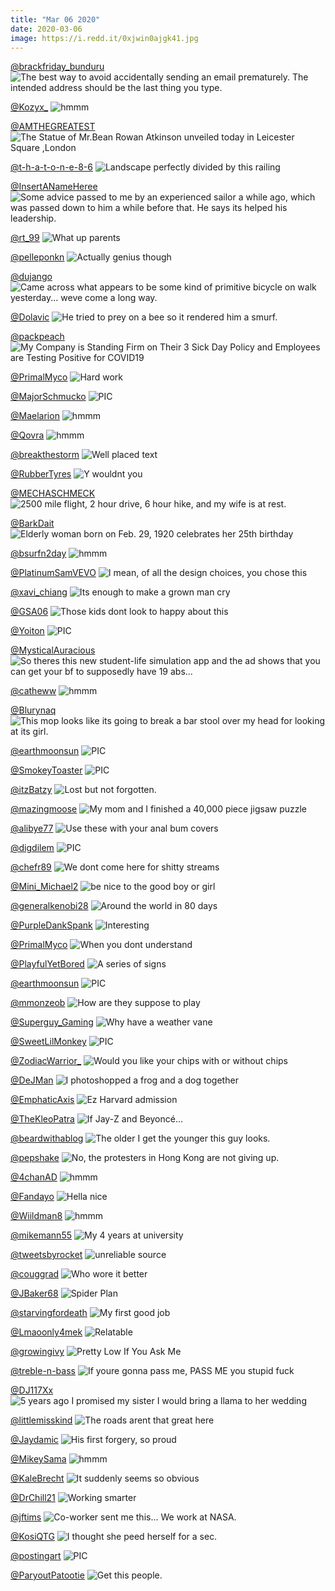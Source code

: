 ```yaml
---
title: "Mar 06 2020"
date: 2020-03-06
image: https://i.redd.it/0xjwin0ajgk41.jpg
---
```


<a href="https://www.reddit.com/r/AdviceAnimals/comments/fbti4s/the_best_way_to_avoid_accidentally_sending_an/">@brackfriday_bunduru</a>
<img class="post-img" src="https://i.redd.it/91rl6pwl32k41.jpg" alt="The best way to avoid accidentally sending an email prematurely. The intended address should be the last thing you type." title="The best way to avoid accidentally sending an email prematurely. The intended address should be the last thing you type." />


<a href="https://www.reddit.com/r/hmmm/comments/fbiete/hmmm/">@Kozyx_</a>
<img class="post-img" src="https://i.redd.it/j9fk5fon8xj41.jpg" alt="hmmm" title="hmmm" />


<a href="https://www.reddit.com/r/pics/comments/fav28z/the_statue_of_mrbean_rowan_atkinson_unveiled/">@AMTHEGREATEST</a>
<img class="post-img" src="https://i.redd.it/rvkg3maj7oj41.jpg" alt="The Statue of Mr.Bean Rowan Atkinson unveiled today in Leicester Square ,London" title="The Statue of Mr.Bean Rowan Atkinson unveiled today in Leicester Square ,London" />


<a href="https://www.reddit.com/r/pics/comments/fdl97y/landscape_perfectly_divided_by_this_railing/">@t-h-a-t-o-n-e-8-6</a>
<img class="post-img" src="https://i.redd.it/yercypu4iqk41.jpg" alt="Landscape perfectly divided by this railing" title="Landscape perfectly divided by this railing" />


<a href="https://www.reddit.com/r/AdviceAnimals/comments/fceky3/some_advice_passed_to_me_by_an_experienced_sailor/">@InsertANameHeree</a>
<img class="post-img" src="http://memedad.com/memes/1608239.jpg" alt="Some advice passed to me by an experienced sailor a while ago, which was passed down to him a while before that. He says its helped his leadership." title="Some advice passed to me by an experienced sailor a while ago, which was passed down to him a while before that. He says its helped his leadership." />


<a href="https://www.reddit.com/r/funnysigns/comments/fd1rep/what_up_parents/">@rt_99</a>
<img class="post-img" src="https://i.redd.it/w9ebmpsmyik41.jpg" alt="What up parents" title="What up parents" />


<a href="https://www.reddit.com/r/funnysigns/comments/fbl7de/actually_genius_though/">@pelleponkn</a>
<img class="post-img" src="https://i.redd.it/jkzh6y17ewj41.jpg" alt="Actually genius though" title="Actually genius though" />


<a href="https://www.reddit.com/r/Funnypics/comments/fdx25z/came_across_what_appears_to_be_some_kind_of/">@dujango</a>
<img class="post-img" src="https://i.redd.it/59zzip34kvk41.jpg" alt="Came across what appears to be some kind of primitive bicycle on walk yesterday... weve come a long way." title="Came across what appears to be some kind of primitive bicycle on walk yesterday... weve come a long way." />


<a href="https://www.reddit.com/r/Eyebleach/comments/fcl1gy/he_tried_to_prey_on_a_bee_so_it_rendered_him_a/">@Dolavic</a>
<img class="post-img" src="https://i.redd.it/2ktrej8fdck41.jpg" alt="He tried to prey on a bee so it rendered him a smurf." title="He tried to prey on a bee so it rendered him a smurf." />


<a href="https://www.reddit.com/r/AdviceAnimals/comments/fdcjwm/my_company_is_standing_firm_on_their_3_sick_day/">@packpeach</a>
<img class="post-img" src="https://i.redd.it/y1991axhknk41.jpg" alt="My Company is Standing Firm on Their 3 Sick Day Policy and Employees are Testing Positive for COVID19" title="My Company is Standing Firm on Their 3 Sick Day Policy and Employees are Testing Positive for COVID19" />


<a href="https://www.reddit.com/r/Funnypics/comments/fchtso/hard_work/">@PrimalMyco</a>
<img class="post-img" src="https://i.redd.it/2u0u3orydbk41.png" alt="Hard work" title="Hard work" />


<a href="https://www.reddit.com/r/nocontextpics/comments/fbyu9z/pic/">@MajorSchmucko</a>
<img class="post-img" src="https://i.redd.it/jbr640uz04k41.jpg" alt="PIC" title="PIC" />


<a href="https://www.reddit.com/r/hmmm/comments/fcrm8v/hmmm/">@Maelarion</a>
<img class="post-img" src="https://i.imgur.com/rCeZv8n.jpg" alt="hmmm" title="hmmm" />


<a href="https://www.reddit.com/r/hmmm/comments/fbrz00/hmmm/">@Qovra</a>
<img class="post-img" src="https://i.redd.it/s03nm74ca1k41.jpg" alt="hmmm" title="hmmm" />


<a href="https://www.reddit.com/r/CrappyDesign/comments/fbxy24/well_placed_text/">@breakthestorm</a>
<img class="post-img" src="https://i.imgur.com/AZfUgpF.jpg" alt="Well placed text" title="Well placed text" />


<a href="https://www.reddit.com/r/memes/comments/fb2jcc/y_wouldnt_you/">@RubberTyres</a>
<img class="post-img" src="https://i.redd.it/lvivfh33nqj41.jpg" alt="Y wouldnt you" title="Y wouldnt you" />


<a href="https://www.reddit.com/r/pics/comments/fdemc6/2500_mile_flight_2_hour_drive_6_hour_hike_and_my/">@MECHASCHMECK</a>
<img class="post-img" src="https://i.redd.it/jxxn2s6jbok41.jpg" alt="2500 mile flight, 2 hour drive, 6 hour hike, and my wife is at rest." title="2500 mile flight, 2 hour drive, 6 hour hike, and my wife is at rest." />


<a href="https://www.reddit.com/r/pics/comments/fb5lk5/elderly_woman_born_on_feb_29_1920_celebrates_her/">@BarkDait</a>
<img class="post-img" src="https://i.imgur.com/ABWhABf.png" alt="Elderly woman born on Feb. 29, 1920 celebrates her 25th birthday" title="Elderly woman born on Feb. 29, 1920 celebrates her 25th birthday" />


<a href="https://www.reddit.com/r/hmmm/comments/fd0tar/hmmm/">@bsurfn2day</a>
<img class="post-img" src="https://i.imgur.com/BHDv13s.jpg" alt="hmmm" title="hmmm" />


<a href="https://www.reddit.com/r/CrappyDesign/comments/fbcwx8/i_mean_of_all_the_design_choices_you_chose_this/">@PlatinumSamVEVO</a>
<img class="post-img" src="https://i.redd.it/qv34dvaldvj41.jpg" alt="I mean, of all the design choices, you chose this" title="I mean, of all the design choices, you chose this" />


<a href="https://www.reddit.com/r/memes/comments/fcsm6v/its_enough_to_make_a_grown_man_cry/">@xavi_chiang</a>
<img class="post-img" src="https://i.redd.it/c47n7tbzofk41.jpg" alt="Its enough to make a grown man cry" title="Its enough to make a grown man cry" />


<a href="https://www.reddit.com/r/CrappyDesign/comments/fctlj5/those_kids_dont_look_to_happy_about_this/">@GSA06</a>
<img class="post-img" src="https://i.redd.it/bs9ju9997gk41.jpg" alt="Those kids dont look to happy about this" title="Those kids dont look to happy about this" />


<a href="https://www.reddit.com/r/nocontextpics/comments/fd3edl/pic/">@Yoiton</a>
<img class="post-img" src="https://i.redd.it/eldo6n5yhjk41.jpg" alt="PIC" title="PIC" />


<a href="https://www.reddit.com/r/CrappyDesign/comments/fdw4i8/so_theres_this_new_studentlife_simulation_app_and/">@MysticalAuracious</a>
<img class="post-img" src="https://i.redd.it/j6iorut68vk41.jpg" alt="So theres this new student-life simulation app and the ad shows that you can get your bf to supposedly have 19 abs..." title="So theres this new student-life simulation app and the ad shows that you can get your bf to supposedly have 19 abs..." />


<a href="https://www.reddit.com/r/hmmm/comments/fdakg9/hmmm/">@catheww</a>
<img class="post-img" src="https://i.redd.it/famixfnqjmk41.jpg" alt="hmmm" title="hmmm" />


<a href="https://www.reddit.com/r/Funnypics/comments/fd6imm/this_mop_looks_like_its_going_to_break_a_bar/">@Blurynaq</a>
<img class="post-img" src="https://i.redd.it/07i2ohp2nkk41.jpg" alt="This mop looks like its going to break a bar stool over my head for looking at its girl." title="This mop looks like its going to break a bar stool over my head for looking at its girl." />


<a href="https://www.reddit.com/r/nocontextpics/comments/fcd22i/pic/">@earthmoonsun</a>
<img class="post-img" src="https://i.redd.it/8zceazg2v9k41.jpg" alt="PIC" title="PIC" />


<a href="https://www.reddit.com/r/nocontextpics/comments/fbp6ah/pic/">@SmokeyToaster</a>
<img class="post-img" src="https://i.redd.it/8asjdkfgszj41.jpg" alt="PIC" title="PIC" />


<a href="https://www.reddit.com/r/memes/comments/fcud5q/lost_but_not_forgotten/">@itzBatzy</a>
<img class="post-img" src="https://i.redd.it/0xjwin0ajgk41.jpg" alt="Lost but not forgotten." title="Lost but not forgotten." />


<a href="https://www.reddit.com/r/pics/comments/fb08j6/my_mom_and_i_finished_a_40000_piece_jigsaw_puzzle/">@mazingmoose</a>
<img class="post-img" src="https://i.redd.it/qgla0gesvpj41.jpg" alt="My mom and I finished a 40,000 piece jigsaw puzzle" title="My mom and I finished a 40,000 piece jigsaw puzzle" />


<a href="https://www.reddit.com/r/Funnypics/comments/fasyni/use_these_with_your_anal_bum_covers/">@alibye77</a>
<img class="post-img" src="https://i.redd.it/f96b7dzz9nj41.jpg" alt="Use these with your anal bum covers" title="Use these with your anal bum covers" />


<a href="https://www.reddit.com/r/nocontextpics/comments/fcozxr/pic/">@digdilem</a>
<img class="post-img" src="https://i.redd.it/atittf6pudk41.jpg" alt="PIC" title="PIC" />


<a href="https://www.reddit.com/r/AdviceAnimals/comments/fdn2bv/we_dont_come_here_for_shitty_streams/">@chefr89</a>
<img class="post-img" src="https://i.imgflip.com/3rfyp2.jpg" alt="We dont come here for shitty streams" title="We dont come here for shitty streams" />


<a href="https://www.reddit.com/r/memes/comments/fbi0c4/be_nice_to_the_good_boy_or_girl/">@Mini_Michael2</a>
<img class="post-img" src="https://i.redd.it/v0fhm98w3xj41.jpg" alt="be nice to the good boy or girl" title="be nice to the good boy or girl" />


<a href="https://www.reddit.com/r/memes/comments/fc9jab/around_the_world_in_80_days/">@generalkenobi28</a>
<img class="post-img" src="https://i.redd.it/5pbl35kk88k41.jpg" alt="Around the world in 80 days" title="Around the world in 80 days" />


<a href="https://www.reddit.com/r/funnysigns/comments/fb0566/interesting/">@PurpleDankSpank</a>
<img class="post-img" src="https://i.redd.it/k437wq1xupj41.jpg" alt="Interesting" title="Interesting" />


<a href="https://www.reddit.com/r/Funnypics/comments/fcrmxy/when_you_dont_understand/">@PrimalMyco</a>
<img class="post-img" src="https://i.redd.it/dbf4o6z34fk41.jpg" alt="When you dont understand" title="When you dont understand" />


<a href="https://www.reddit.com/r/funnysigns/comments/fcsfy4/a_series_of_signs/">@PlayfulYetBored</a>
<img class="post-img" src="https://i.redd.it/vxvebqxalfk41.jpg" alt="A series of signs" title="A series of signs" />


<a href="https://www.reddit.com/r/nocontextpics/comments/fbc793/pic/">@earthmoonsun</a>
<img class="post-img" src="https://i.redd.it/85a8krhl2vj41.jpg" alt="PIC" title="PIC" />


<a href="https://www.reddit.com/r/CrappyDesign/comments/fbzn87/how_are_they_suppose_to_play/">@mmonzeob</a>
<img class="post-img" src="https://i.redd.it/u6fvejh7a4k41.jpg" alt="How are they suppose to play" title="How are they suppose to play" />


<a href="https://www.reddit.com/r/funnysigns/comments/fc8i4y/why_have_a_weather_vane/">@Superguy_Gaming</a>
<img class="post-img" src="https://i.redd.it/pb9ybtv5o7k41.png" alt="Why have a weather vane" title="Why have a weather vane" />


<a href="https://www.reddit.com/r/nocontextpics/comments/faqcva/pic/">@SweetLilMonkey</a>
<img class="post-img" src="https://i.imgur.com/YPgBUZX.jpg" alt="PIC" title="PIC" />


<a href="https://www.reddit.com/r/CrappyDesign/comments/fax4w8/would_you_like_your_chips_with_or_without_chips/">@ZodiacWarrior_</a>
<img class="post-img" src="https://i.redd.it/1kieusy3xoj41.png" alt="Would you like your chips with or without chips" title="Would you like your chips with or without chips" />


<a href="https://www.reddit.com/r/funny/comments/favj5y/i_photoshopped_a_frog_and_a_dog_together/">@DeJMan</a>
<img class="post-img" src="http://i.imgur.com/KzTUutA.jpg" alt="I photoshopped a frog and a dog together" title="I photoshopped a frog and a dog together" />


<a href="https://www.reddit.com/r/memes/comments/fat6rn/ez_harvard_admission/">@EmphaticAxis</a>
<img class="post-img" src="https://i.redd.it/nqhi6149enj41.jpg" alt="Ez Harvard admission" title="Ez Harvard admission" />


<a href="https://www.reddit.com/r/Funnypics/comments/fdqgck/if_jayz_and_beyoncé/">@TheKleoPatra</a>
<img class="post-img" src="https://i.redd.it/8ef3b040hsk41.jpg" alt="If Jay-Z and Beyoncé..." title="If Jay-Z and Beyoncé..." />


<a href="https://www.reddit.com/r/funny/comments/fb4m8n/the_older_i_get_the_younger_this_guy_looks/">@beardwithablog</a>
<img class="post-img" src="https://i.redd.it/1cifwwpufrj41.jpg" alt="The older I get the younger this guy looks." title="The older I get the younger this guy looks." />


<a href="https://www.reddit.com/r/pics/comments/fbiiys/no_the_protesters_in_hong_kong_are_not_giving_up/">@pepshake</a>
<img class="post-img" src="https://i.redd.it/r35dfils9xj41.jpg" alt="No, the protesters in Hong Kong are not giving up." title="No, the protesters in Hong Kong are not giving up." />


<a href="https://www.reddit.com/r/hmmm/comments/fdrwan/hmmm/">@4chanAD</a>
<img class="post-img" src="https://i.redd.it/xcj2ldy66tk41.jpg" alt="hmmm" title="hmmm" />


<a href="https://www.reddit.com/r/memes/comments/fdbk6j/hella_nice/">@Fandayo</a>
<img class="post-img" src="https://i.redd.it/vrzc90vm3nk41.jpg" alt="Hella nice" title="Hella nice" />


<a href="https://www.reddit.com/r/hmmm/comments/fdjsau/hmmm/">@Wiildman8</a>
<img class="post-img" src="https://i.redd.it/ia8tc9d11qk41.jpg" alt="hmmm" title="hmmm" />


<a href="https://www.reddit.com/r/Funnypics/comments/fbhhbc/my_4_years_at_university/">@mikemann55</a>
<img class="post-img" src="https://i.redd.it/6jg1wj9kxwj41.jpg" alt="My 4 years at university" title="My 4 years at university" />


<a href="https://www.reddit.com/r/funny/comments/fcu7ut/unreliable_source/">@tweetsbyrocket</a>
<img class="post-img" src="https://i.redd.it/ggz7ac84hgk41.jpg" alt="unreliable source" title="unreliable source" />


<a href="https://www.reddit.com/r/funny/comments/fbfos3/who_wore_it_better/">@couggrad</a>
<img class="post-img" src="https://i.redd.it/xf6p80wicwj41.jpg" alt="Who wore it better" title="Who wore it better" />


<a href="https://www.reddit.com/r/funny/comments/fcf3cj/spider_plan/">@JBaker68</a>
<img class="post-img" src="https://i.redd.it/ls60rlt4jak41.jpg" alt="Spider Plan" title="Spider Plan" />


<a href="https://www.reddit.com/r/AdviceAnimals/comments/fav1zd/my_first_good_job/">@starvingfordeath</a>
<img class="post-img" src="https://i.redd.it/2qj9sgod7oj41.png" alt="My first good job" title="My first good job" />


<a href="https://www.reddit.com/r/memes/comments/fbrlp0/relatable/">@Lmaoonly4mek</a>
<img class="post-img" src="https://i.redd.it/8mbijpix21k41.jpg" alt="Relatable" title="Relatable" />


<a href="https://www.reddit.com/r/funnysigns/comments/fbvr2c/pretty_low_if_you_ask_me/">@growingivy</a>
<img class="post-img" src="https://i.redd.it/q1zg5orl03k41.jpg" alt="Pretty Low If You Ask Me" title="Pretty Low If You Ask Me" />


<a href="https://www.reddit.com/r/AdviceAnimals/comments/fb9dyq/if_youre_gonna_pass_me_pass_me_you_stupid_fuck/">@treble-n-bass</a>
<img class="post-img" src="https://i.redd.it/kdr7awb0ktj41.jpg" alt="If youre gonna pass me, PASS ME you stupid fuck" title="If youre gonna pass me, PASS ME you stupid fuck" />


<a href="https://www.reddit.com/r/pics/comments/fbzigv/5_years_ago_i_promised_my_sister_i_would_bring_a/">@DJ117Xx</a>
<img class="post-img" src="https://i.redd.it/dwwlwn0r84k41.jpg" alt="5 years ago I promised my sister I would bring a llama to her wedding" title="5 years ago I promised my sister I would bring a llama to her wedding" />


<a href="https://www.reddit.com/r/funnysigns/comments/faqtet/the_roads_arent_that_great_here/">@littlemisskind</a>
<img class="post-img" src="https://i.redd.it/ft9c1r4i5mj41.jpg" alt="The roads arent that great here" title="The roads arent that great here" />


<a href="https://www.reddit.com/r/Funnypics/comments/fc032o/his_first_forgery_so_proud/">@Jaydamic</a>
<img class="post-img" src="https://i.redd.it/nl6ydkmbf4k41.jpg" alt="His first forgery, so proud" title="His first forgery, so proud" />


<a href="https://www.reddit.com/r/hmmm/comments/fc9b70/hmmm/">@MikeySama</a>
<img class="post-img" src="https://i.redd.it/1ao5nzu148k41.jpg" alt="hmmm" title="hmmm" />


<a href="https://www.reddit.com/r/AdviceAnimals/comments/fbg5lq/it_suddenly_seems_so_obvious/">@KaleBrecht</a>
<img class="post-img" src="https://i.imgur.com/T8lsm5h.jpg" alt="It suddenly seems so obvious" title="It suddenly seems so obvious" />


<a href="https://www.reddit.com/r/AdviceAnimals/comments/fdx12k/working_smarter/">@DrChill21</a>
<img class="post-img" src="https://i.redd.it/yndn54qsjvk41.jpg" alt="Working smarter" title="Working smarter" />


<a href="https://www.reddit.com/r/funny/comments/fc4ax2/coworker_sent_me_this_we_work_at_nasa/">@jftims</a>
<img class="post-img" src="https://i.redd.it/daeswb39w5k41.jpg" alt="Co-worker sent me this... We work at NASA." title="Co-worker sent me this... We work at NASA." />


<a href="https://www.reddit.com/r/CrappyDesign/comments/fddskx/i_thought_she_peed_herself_for_a_sec/">@KosiQTG</a>
<img class="post-img" src="https://i.redd.it/lipvxlv32ok41.jpg" alt="I thought she peed herself for a sec." title="I thought she peed herself for a sec." />


<a href="https://www.reddit.com/r/nocontextpics/comments/fdpcms/pic/">@postingart</a>
<img class="post-img" src="https://i.redd.it/q5a4olld0sk41.jpg" alt="PIC" title="PIC" />


<a href="https://www.reddit.com/r/funnysigns/comments/fb9yyg/get_this_people/">@ParyoutPatootie</a>
<img class="post-img" src="https://i.redd.it/2luaiypyvtj41.jpg" alt="Get this people." title="Get this people." />


